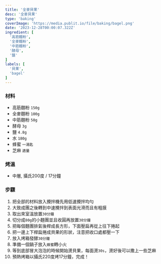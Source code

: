 ```yaml
---
title: '全麥貝果'
desc: '全麥貝果'
type: 'baking'
coverImage: 'https://media.publit.io/file/baking/bagel.png'
date: '2023-12-28T00:00:07.322Z'
ingredient: [
  '高筋麵粉',
  '全麥麵粉',
  '中筋麵粉',
  '酵母',
  '鹽'
]
labels: [
  '貝果',
  'bagel'
]
---
```


### 材料

- 高筋麵粉 `150g`
- 全麥麵粉 `100g`
- 中筋麵粉 `50g`
- 酵母 `3g`
- 鹽 `4.8g`
- 水 `180g`
- 蜂蜜 `一湯匙`
- 芝麻 `適量`

### 烤溫

- 中層, 攝氏200度 / 17分鐘

### 步驟

1. 把全部的材料放入攪拌機先用低速攪拌均勻
2. 大致成團之後轉到中速攪拌到表面光滑而且有粗膜
3. 取出來室溫放置`30分鐘`
4. 切分成`80g`的小麵團並且收圓再放置`30分鐘`
5. 把每個麵團排氣後桿成長方形，下面壓扁再從上往下捲起
6. 把一邊上下桿扁捲成貝果的形狀，注意把收口處都壓一下
7. 放入烤箱發酵`30分鐘`
8. 準備一個鍋子放入`蜂蜜`轉小火
9. 等到底部冒大泡泡的時候開始燙貝果，每面燙`30s`，燙好後可以撒上一些芝麻
10. 預熱烤箱以攝氏220度烤17分鐘，完成！
